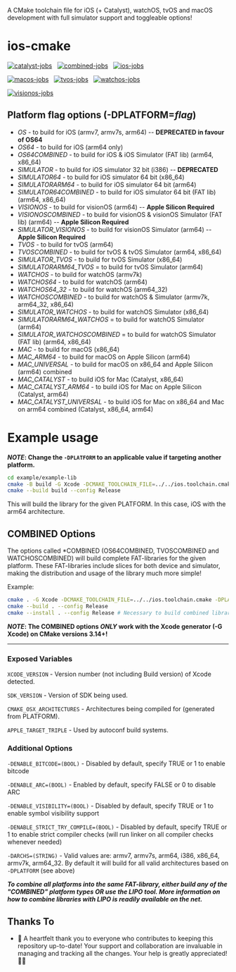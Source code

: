 A CMake toolchain file for iOS (+ Catalyst), watchOS, tvOS and macOS development with full simulator support and toggleable options!

# ios-cmake

[![catalyst-jobs](https://github.com/leetal/ios-cmake/actions/workflows/catalyst.yml/badge.svg)](https://github.com/leetal/ios-cmake/actions/workflows/catalyst.yml) &nbsp; [![combined-jobs](https://github.com/leetal/ios-cmake/actions/workflows/combined.yml/badge.svg)](https://github.com/leetal/ios-cmake/actions/workflows/combined.yml) &nbsp; [![ios-jobs](https://github.com/leetal/ios-cmake/actions/workflows/ios.yml/badge.svg)](https://github.com/leetal/ios-cmake/actions/workflows/ios.yml)

[![macos-jobs](https://github.com/leetal/ios-cmake/actions/workflows/macos.yml/badge.svg)](https://github.com/leetal/ios-cmake/actions/workflows/macos.yml) &nbsp; [![tvos-jobs](https://github.com/leetal/ios-cmake/actions/workflows/tvos.yml/badge.svg)](https://github.com/leetal/ios-cmake/actions/workflows/tvos.yml) &nbsp; [![watchos-jobs](https://github.com/leetal/ios-cmake/actions/workflows/watchos.yml/badge.svg)](https://github.com/leetal/ios-cmake/actions/workflows/watchos.yml)

[![visionos-jobs](https://github.com/leetal/ios-cmake/actions/workflows/visionos.yml/badge.svg)](https://github.com/leetal/ios-cmake/actions/workflows/visionos.yml)

## Platform flag options (-DPLATFORM=_flag_)

* _OS_ - to build for iOS (armv7, armv7s, arm64) -- **DEPRECATED in favour of OS64**
* _OS64_ - to build for iOS (arm64 only)
* _OS64COMBINED_ - to build for iOS & iOS Simulator (FAT lib) (arm64, x86_64)
* _SIMULATOR_ - to build for iOS simulator 32 bit (i386) -- **DEPRECATED**
* _SIMULATOR64_ - to build for iOS simulator 64 bit (x86_64)
* _SIMULATORARM64_ - to build for iOS simulator 64 bit (arm64)
* _SIMULATOR64COMBINED_ - to build for iOS simulator 64 bit (FAT lib) (arm64, x86_64)
* _VISIONOS_ - to build for visionOS (arm64) -- **Apple Silicon Required**
* _VISIONOSCOMBINED_ - to build for visionOS & visionOS Simulator (FAT lib) (arm64) -- **Apple Silicon Required**
* _SIMULATOR_VISIONOS_ - to build for visionOS Simulator (arm64) -- **Apple Silicon Required**
* _TVOS_ - to build for tvOS (arm64)
* _TVOSCOMBINED_ - to build for tvOS & tvOS Simulator (arm64, x86_64)
* _SIMULATOR_TVOS_ - to build for tvOS Simulator (x86_64)
* _SIMULATORARM64_TVOS_ = to build for tvOS Simulator (arm64)
* _WATCHOS_ - to build for watchOS (armv7k)
* _WATCHOS64_ - to build for watchOS (arm64)
* _WATCHOS64_32_ - to build for watchOS (arm64_32)
* _WATCHOSCOMBINED_ - to build for watchOS & Simulator (armv7k, arm64_32, x86_64)
* _SIMULATOR_WATCHOS_ - to build for watchOS Simulator (x86_64)
* _SIMULATORARM64_WATCHOS_ = to build for watchOS Simulator (arm64)
* _SIMULATOR_WATCHOSCOMBINED_ = to build for watchOS Simulator (FAT lib) (arm64, x86_64)
* _MAC_ - to build for macOS (x86_64)
* _MAC_ARM64_ - to build for macOS on Apple Silicon (arm64)
* _MAC_UNIVERSAL_ - to build for macOS on x86_64 and Apple Silicon (arm64) combined
* _MAC_CATALYST_ - to build iOS for Mac (Catalyst, x86_64)
* _MAC_CATALYST_ARM64_ - to build iOS for Mac on Apple Silicon (Catalyst, arm64)
* _MAC_CATALYST_UNIVERSAL_ - to build iOS for Mac on x86_64 and Mac on arm64 combined (Catalyst, x86_64, arm64)

# Example usage

**_NOTE_: Change the `-DPLATFORM` to an applicable value if targeting another platform.**

```bash
cd example/example-lib
cmake -B build -G Xcode -DCMAKE_TOOLCHAIN_FILE=../../ios.toolchain.cmake -DPLATFORM=OS64
cmake --build build --config Release
```

This will build the library for the given PLATFORM. In this case, iOS with the arm64 architecture.

## COMBINED Options

The options called *COMBINED (OS64COMBINED, TVOSCOMBINED and WATCHOSCOMBINED) will build complete FAT-libraries for
the given platform. These FAT-libraries include slices for both device and simulator, making the distribution and
usage of the library much more simple!

Example:

```bash
cmake . -G Xcode -DCMAKE_TOOLCHAIN_FILE=../../ios.toolchain.cmake -DPLATFORM=OS64COMBINED
cmake --build . --config Release
cmake --install . --config Release # Necessary to build combined library
```

**_NOTE_: The COMBINED options _ONLY_ work with the Xcode generator (-G Xcode) on CMake versions 3.14+!**

---

### Exposed Variables

`XCODE_VERSION` - Version number (not including Build version) of Xcode detected.

`SDK_VERSION` - Version of SDK being used.

`CMAKE_OSX_ARCHITECTURES` - Architectures being compiled for (generated from PLATFORM).

`APPLE_TARGET_TRIPLE` - Used by autoconf build systems.

### Additional Options

`-DENABLE_BITCODE=(BOOL)` - Disabled by default, specify TRUE or 1 to enable bitcode

`-DENABLE_ARC=(BOOL)` - Enabled by default, specify FALSE or 0 to disable ARC

`-DENABLE_VISIBILITY=(BOOL)` - Disabled by default, specify TRUE or 1 to enable symbol visibility support

`-DENABLE_STRICT_TRY_COMPILE=(BOOL)` - Disabled by default, specify TRUE or 1 to enable strict compiler checks (will run linker on all compiler checks whenever needed)

`-DARCHS=(STRING)` - Valid values are: armv7, armv7s, arm64, i386, x86_64, armv7k, arm64_32. By default it will build for all valid architectures based on `-DPLATFORM` (see above)

__*To combine all platforms into the same FAT-library, either build any of the "*COMBINED*" platform types OR use the
LIPO tool. More information on how to combine libraries with LIPO is readily available on the net.*__

## Thanks To

* 🌟 A heartfelt thank you to everyone who contributes to keeping this repository up-to-date! Your support and collaboration are invaluable in managing and tracking all the changes. Your help is greatly appreciated! 🙏🎉

